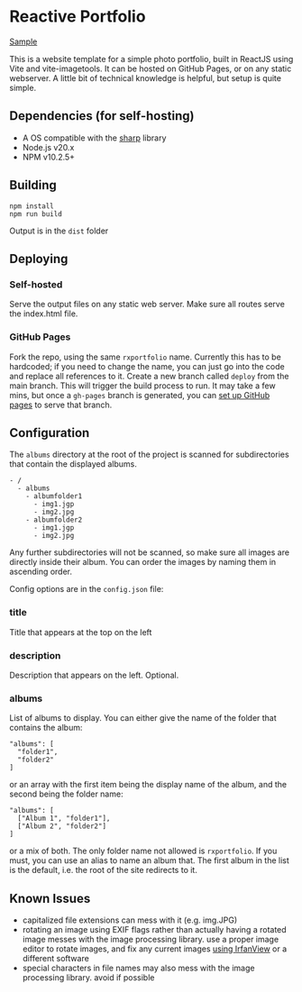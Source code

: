 # Reactive Portfolio
[Sample](https://madcerto.github.io/rxportfolio/)

This is a website template for a simple photo portfolio, built in ReactJS
using Vite and vite-imagetools. It can be hosted on GitHub Pages, or on
any static webserver. A little bit of technical knowledge is helpful,
but setup is quite simple.

## Dependencies (for self-hosting)
- A OS compatible with the [sharp](https://sharp.pixelplumbing.com/install#prebuilt-binaries)
library
- Node.js v20.x
- NPM v10.2.5+

## Building
```
npm install
npm run build
```
Output is in the `dist` folder

## Deploying
### Self-hosted
Serve the output files on any static web server. Make sure all
routes serve the index.html file.

### GitHub Pages
Fork the repo, using the same `rxportfolio` name. Currently this
has to be hardcoded; if you need to change the name, you can just go into
the code and replace all references to it. Create a new branch called
`deploy` from the main branch. This will trigger the build process to run.
It may take a few mins, but once a `gh-pages` branch is generated, you
can [set up GitHub pages](https://docs.github.com/en/pages/quickstart#creating-your-website)
to serve that branch.

## Configuration
The `albums` directory at the root of the project is scanned for
subdirectories that contain the displayed albums.
```
- /
  - albums
    - albumfolder1
      - img1.jgp
      - img2.jpg
    - albumfolder2
      - img1.jgp
      - img2.jpg
```
Any further subdirectories will not be scanned, so make sure all images
are directly inside their album. You can order the images by naming them in
ascending order.

Config options are in the `config.json` file:

### title
Title that appears at the top on the left
### description
Description that appears on the left. Optional.
### albums
List of albums to display. You can either give the name of the folder
that contains the album:
```
"albums": [
  "folder1",
  "folder2"
]
```
or an array with the first item being the display name of the album,
and the second being the folder name:
```
"albums": [
  ["Album 1", "folder1"],
  ["Album 2", "folder2"]
]
```
or a mix of both. The only folder name not allowed is `rxportfolio`.
If you must, you can use an alias to name an album that. The first
album in the list is the default, i.e. the root of the site redirects
to it.

## Known Issues
- capitalized file extensions can mess with it (e.g. img.JPG)
- rotating an image using EXIF flags rather than actually 
having a rotated image messes with the image processing library.
use a proper image editor to rotate images, and fix any current images
[using IrfanView](https://exiftool.org/forum/index.php?PHPSESSID=02928edf530afe784db76d07de54677a&msg=59324)
or a different software
- special characters in file names may also mess with the image
processing library. avoid if possible
